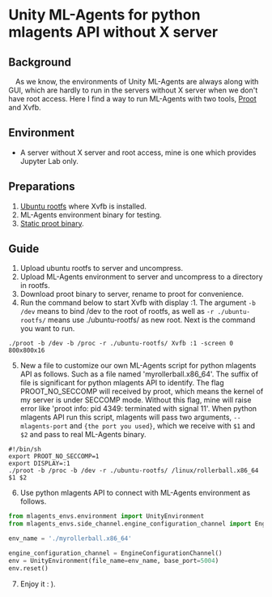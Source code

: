 # Unity ML-Agents for python mlagents API without X server
## Background
&ensp;&ensp;As we know, the environments of Unity ML-Agents are always along with GUI, which are hardly to run in the servers without X server when we don't have root access. Here I find a way to run ML-Agents with two tools, [Proot](https://proot-me.github.io/) and Xvfb.

## Environment
- A server without X server and root access, mine is one which provides Jupyter Lab only.

## Preparations
1. [Ubuntu rootfs](https://drive.google.com/file/d/1tUv06pQkeH-GTSIhlKJJrd4kEIxlNGD8/view?usp=sharing) where Xvfb is installed. 
2. ML-Agents environment binary for testing.
3. [Static proot binary](https://github.com/proot-me/proot-static-build/releases/download/v5.1.1/proot_5.1.1_x86_64_rc2).

## Guide
1. Upload ubuntu rootfs to server and uncompress.
2. Upload ML-Agents environment to server and uncompress to a directory in rootfs.
3. Download proot binary to server, rename to proot for convenience.
4. Run the command below to start Xvfb with display :1. The argument `-b /dev` means to bind /dev to the root of rootfs, as well as `-r ./ubuntu-rootfs/` means use ./ubuntu-rootfs/ as new root. Next is the command you want to run.

`./proot -b /dev -b /proc -r ./ubuntu-rootfs/ Xvfb :1 -screen 0 800x800x16`

5. New a file to customize our own ML-Agents script for python mlagents API as follows. Such as a file named 'myrollerball.x86_64'. The suffix of file is significant for python mlagents API to identify. The flag PROOT_NO_SECCOMP will received by proot, which means the kernel of my server is under SECCOMP mode. Without this flag, mine will raise error like 'proot info: pid 4349: terminated with signal 11'. When python mlagents API run this script, mlagents will pass two arguments, `--mlagents-port` and `{the port you used}`, which we receive with `$1` and `$2` and pass to real ML-Agents binary.
```shell
#!/bin/sh
export PROOT_NO_SECCOMP=1
export DISPLAY=:1
./proot -b /proc -b /dev -r ./ubuntu-rootfs/ /linux/rollerball.x86_64 $1 $2
```

6. Use python mlagents API to connect with ML-Agents environment as follows.
```python
from mlagents_envs.environment import UnityEnvironment
from mlagents_envs.side_channel.engine_configuration_channel import EngineConfig, EngineConfigurationChannel

env_name = './myrollerball.x86_64'

engine_configuration_channel = EngineConfigurationChannel()
env = UnityEnvironment(file_name=env_name, base_port=5004)
env.reset()
```
7. Enjoy it : ).

